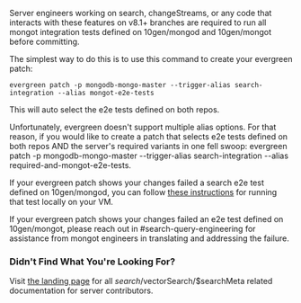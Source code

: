 Server engineers working on search, changeStreams, or any code that interacts with these features on v8.1+ branches are required to run all mongot integration tests defined on 10gen/mongod and 10gen/mongot before committing.

The simplest way to do this is to use this command to create your evergreen patch:

    evergreen patch -p mongodb-mongo-master --trigger-alias search-integration --alias mongot-e2e-tests

This will auto select the e2e tests defined on both repos.

Unfortunately, evergreen doesn't support multiple alias options. For that reason, if you would like to create a patch that selects e2e tests defined on both repos AND the server's required variants in one fell swoop:
evergreen patch -p mongodb-mongo-master --trigger-alias search-integration --alias required-and-mongot-e2e-tests.

If your evergreen patch shows your changes failed a search e2e test defined on 10gen/mongod, you can follow [these instructions](https://github.com/10gen/mongo/blob/master/jstests/with_mongot/e2e/mongot_testing_instructions.md) for running that test locally on your VM.

If your evergreen patch shows your changes failed an e2e test defined on 10gen/mongot, please reach out in #search-query-engineering for assistance from mongot engineers in translating and addressing the failure.

### Didn't Find What You're Looking For?

Visit [the landing page](https://github.com/10gen/mongo/blob/master/src/mongo/db/query/search/README.md) for all $search/$vectorSearch/$searchMeta related documentation for server contributors.
